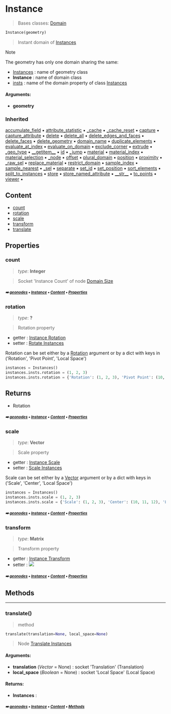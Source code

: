 # Instance

> Bases classes: [Domain](geono-domain.md#domain)

``` python
Instance(geometry)
```

> Instant domain of [Instances](geono-instances.md#instances)

> [!NOTE]
> The geometry has only one domain sharing the same:
> - [Instances](geono-instances.md#instances) : name of geometry class
> - **Instance** : name of domain class
> - [insts](geono-instances.md#insts) : name of the domain property of class [Instances](geono-instances.md#instances)

#### Arguments:
- **geometry**

### Inherited

[accumulate_field](geono-domain.md#accumulate_field) :black_small_square: [attribute_statistic](geono-domain.md#attribute_statistic) :black_small_square: [\_cache](geono-socke-nodecache.md#_cache) :black_small_square: [\_cache_reset](geono-socke-nodecache.md#_cache_reset) :black_small_square: [capture](geono-domain.md#capture) :black_small_square: [capture_attribute](geono-domain.md#capture_attribute) :black_small_square: [delete](geono-domain.md#delete) :black_small_square: [delete_all](geono-domain.md#delete_all) :black_small_square: [delete_edges_and_faces](geono-domain.md#delete_edges_and_faces) :black_small_square: [delete_faces](geono-domain.md#delete_faces) :black_small_square: [delete_geometry](geono-domain.md#delete_geometry) :black_small_square: [domain_name](geono-domain.md#domain_name) :black_small_square: [duplicate_elements](geono-domain.md#duplicate_elements) :black_small_square: [evaluate_at_index](geono-domain.md#evaluate_at_index) :black_small_square: [evaluate_on_domain](geono-domain.md#evaluate_on_domain) :black_small_square: [exclude_corner](geono-domain.md#exclude_corner) :black_small_square: [extrude](geono-domain.md#extrude) :black_small_square: [\_geo_type](geono-geome-geobase.md#_geo_type) :black_small_square: [\_\_getitem__](geono-geome-geobase.md#__getitem__) :black_small_square: [id](geono-geome-geobase.md#id) :black_small_square: [\_jump](geono-domain.md#_jump) :black_small_square: [material](geono-geome-geobase.md#material) :black_small_square: [material_index](geono-geome-geobase.md#material_index) :black_small_square: [material_selection](geono-geome-geobase.md#material_selection) :black_small_square: [\_node](geono-domain.md#_node) :black_small_square: [offset](geono-geome-geobase.md#offset) :black_small_square: [plural_domain](geono-domain.md#plural_domain) :black_small_square: [position](geono-geome-geobase.md#position) :black_small_square: [proximity](geono-domain.md#proximity) :black_small_square: [\_raw_sel](geono-geome-geobase.md#_raw_sel) :black_small_square: [replace_material](geono-geome-geobase.md#replace_material) :black_small_square: [restrict_domain](geono-domain.md#restrict_domain) :black_small_square: [sample_index](geono-domain.md#sample_index) :black_small_square: [sample_nearest](geono-domain.md#sample_nearest) :black_small_square: [\_sel](geono-domain.md#_sel) :black_small_square: [separate](geono-domain.md#separate) :black_small_square: [set_id](geono-geome-geobase.md#set_id) :black_small_square: [set_position](geono-geome-geobase.md#set_position) :black_small_square: [sort_elements](geono-domain.md#sort_elements) :black_small_square: [split_to_instances](geono-domain.md#split_to_instances) :black_small_square: [store](geono-domain.md#store) :black_small_square: [store_named_attribute](geono-domain.md#store_named_attribute) :black_small_square: [\_\_str__](geono-domain.md#__str__) :black_small_square: [to_points](geono-domain.md#to_points) :black_small_square: [viewer](geono-domain.md#viewer) :black_small_square:

## Content

- [count](geono-instance.md#count)
- [rotation](geono-instance.md#rotation)
- [scale](geono-instance.md#scale)
- [transform](geono-instance.md#transform)
- [translate](geono-instance.md#translate)

## Properties



### count

> _type_: **Integer**
>

> Socket 'Instance Count' of node [Domain Size](https://docs.blender.org/manual/en/latest/modeling/geometry_nodes/attribute/domain_size.html)

##### <sub>:arrow_right: [geonodes](index.md#geonodes) :black_small_square: [Instance](geono-instance.md#instance) :black_small_square: [Content](geono-instance.md#content) :black_small_square: [Properties](geono-instance.md#properties)</sub>

### rotation

> _type_: **?**
>

> Rotation property

- getter : [Instance Rotation](https://docs.blender.org/manual/en/latest/modeling/geometry_nodes/instances/instance_rotation.html)
- setter : [Rotate Instances](https://docs.blender.org/manual/en/latest/modeling/geometry_nodes/instances/rotate_instances.html)

 Rotation can be set either by a [Rotation](geono-rotation.md#rotation) argument or by a dict with keys
 in ('Rotation', 'Pivot Point', 'Local Space')

 ``` python
 instances = Instances()
 instances.insts.rotation = (1, 2, 3)
 instances.insts.rotation = {'Rotation': (1, 2, 3), 'Pivot Point': (10, 11, 12), 'Local Space': True}
 ```

 Returns
 -------
 - Rotation

##### <sub>:arrow_right: [geonodes](index.md#geonodes) :black_small_square: [Instance](geono-instance.md#instance) :black_small_square: [Content](geono-instance.md#content) :black_small_square: [Properties](geono-instance.md#properties)</sub>

### scale

> _type_: **Vector**
>

> Scale property

- getter : [Instance Scale](https://docs.blender.org/manual/en/latest/modeling/geometry_nodes/instances/instance_scale.html)
- setter : [Scale Instances](https://docs.blender.org/manual/en/latest/modeling/geometry_nodes/instances/scale_instances.html)

Scale can be set either by a [Vector](geono-vector.md#vector) argument or by a dict with keys
in ('Scale', 'Center', 'Local Space')

``` python
instances = Instances()
instances.insts.scale = (1, 2, 3)
instances.insts.scale = {'Scale': (1, 2, 3), 'Center': (10, 11, 12), 'Local Space': True}
```

##### <sub>:arrow_right: [geonodes](index.md#geonodes) :black_small_square: [Instance](geono-instance.md#instance) :black_small_square: [Content](geono-instance.md#content) :black_small_square: [Properties](geono-instance.md#properties)</sub>

### transform

> _type_: **Matrix**
>

> Transform property

- getter : [Instance Transform](https://docs.blender.org/manual/en/latest/modeling/geometry_nodes/instances/instance_transform.html)
- setter : <img src="Node Set Instance Transform">

##### <sub>:arrow_right: [geonodes](index.md#geonodes) :black_small_square: [Instance](geono-instance.md#instance) :black_small_square: [Content](geono-instance.md#content) :black_small_square: [Properties](geono-instance.md#properties)</sub>

## Methods



----------
### translate()

> method

``` python
translate(translation=None, local_space=None)
```

> Node [Translate Instances](https://docs.blender.org/manual/en/latest/modeling/geometry_nodes/instances/translate_instances.html)

#### Arguments:
- **translation** (_Vector_ = None) : socket 'Translation' (Translation)
- **local_space** (_Boolean_ = None) : socket 'Local Space' (Local Space)



#### Returns:
- **Instances** :

##### <sub>:arrow_right: [geonodes](index.md#geonodes) :black_small_square: [Instance](geono-instance.md#instance) :black_small_square: [Content](geono-instance.md#content) :black_small_square: [Methods](geono-instance.md#methods)</sub>